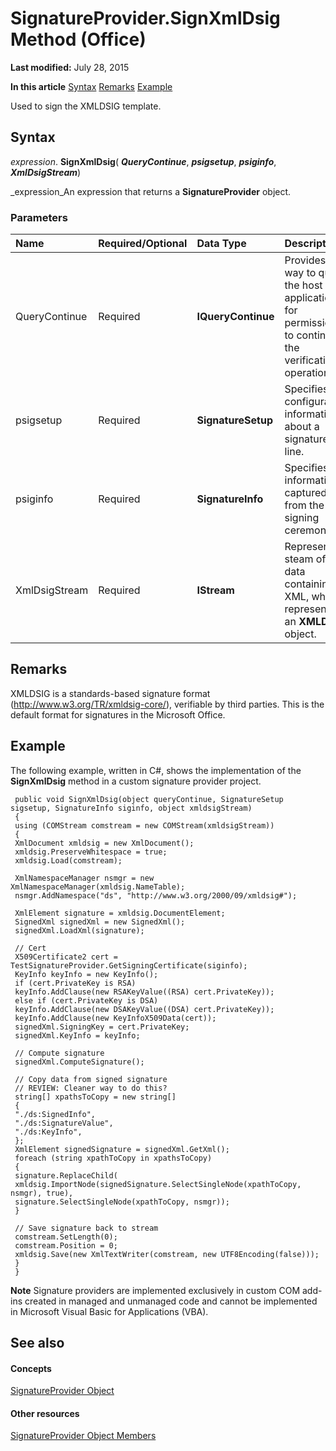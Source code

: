 
# SignatureProvider.SignXmlDsig Method (Office)

 **Last modified:** July 28, 2015

 **In this article**
 [Syntax](#sectionSection0)
 [Remarks](#sectionSection1)
 [Example](#sectionSection2)


Used to sign the XMLDSIG template.


## Syntax
<a name="sectionSection0"> </a>

 _expression_. **SignXmlDsig**( **_QueryContinue_**,  **_psigsetup_**,  **_psiginfo_**,  **_XmlDsigStream_**)

 _expression_An expression that returns a  **SignatureProvider** object.


### Parameters



|**Name**|**Required/Optional**|**Data Type**|**Description**|
|:-----|:-----|:-----|:-----|
|QueryContinue|Required| **IQueryContinue**|Provides a way to query the host application for permission to continue the verification operation.|
|psigsetup|Required| **SignatureSetup**|Specifies configuration information about a signature line.|
|psiginfo|Required| **SignatureInfo**|Specifies information captured from the signing ceremony.|
|XmlDsigStream|Required| **IStream**|Represents a steam of data containing XML, which represents an  **XMLDSIG** object.|

## Remarks
<a name="sectionSection1"> </a>

XMLDSIG is a standards-based signature format (http://www.w3.org/TR/xmldsig-core/), verifiable by third parties. This is the default format for signatures in the Microsoft Office. 


## Example
<a name="sectionSection2"> </a>

The following example, written in C#, shows the implementation of the  **SignXmlDsig** method in a custom signature provider project.


```
 public void SignXmlDsig(object queryContinue, SignatureSetup sigsetup, SignatureInfo siginfo, object xmldsigStream) 
 { 
 using (COMStream comstream = new COMStream(xmldsigStream)) 
 { 
 XmlDocument xmldsig = new XmlDocument(); 
 xmldsig.PreserveWhitespace = true; 
 xmldsig.Load(comstream); 
 
 XmlNamespaceManager nsmgr = new XmlNamespaceManager(xmldsig.NameTable); 
 nsmgr.AddNamespace("ds", "http://www.w3.org/2000/09/xmldsig#"); 
 
 XmlElement signature = xmldsig.DocumentElement; 
 SignedXml signedXml = new SignedXml(); 
 signedXml.LoadXml(signature); 
 
 // Cert 
 X509Certificate2 cert = TestSignatureProvider.GetSigningCertificate(siginfo); 
 KeyInfo keyInfo = new KeyInfo(); 
 if (cert.PrivateKey is RSA) 
 keyInfo.AddClause(new RSAKeyValue((RSA) cert.PrivateKey)); 
 else if (cert.PrivateKey is DSA) 
 keyInfo.AddClause(new DSAKeyValue((DSA) cert.PrivateKey)); 
 keyInfo.AddClause(new KeyInfoX509Data(cert)); 
 signedXml.SigningKey = cert.PrivateKey; 
 signedXml.KeyInfo = keyInfo; 
 
 // Compute signature 
 signedXml.ComputeSignature(); 
 
 // Copy data from signed signature 
 // REVIEW: Cleaner way to do this? 
 string[] xpathsToCopy = new string[] 
 { 
 "./ds:SignedInfo", 
 "./ds:SignatureValue", 
 "./ds:KeyInfo", 
 }; 
 XmlElement signedSignature = signedXml.GetXml(); 
 foreach (string xpathToCopy in xpathsToCopy) 
 { 
 signature.ReplaceChild( 
 xmldsig.ImportNode(signedSignature.SelectSingleNode(xpathToCopy, nsmgr), true), 
 signature.SelectSingleNode(xpathToCopy, nsmgr)); 
 } 
 
 // Save signature back to stream 
 comstream.SetLength(0); 
 comstream.Position = 0; 
 xmldsig.Save(new XmlTextWriter(comstream, new UTF8Encoding(false))); 
 } 
 }
```


 **Note**  Signature providers are implemented exclusively in custom COM add-ins created in managed and unmanaged code and cannot be implemented in Microsoft Visual Basic for Applications (VBA). 


## See also
<a name="sectionSection2"> </a>


#### Concepts


 [SignatureProvider Object](3df5d1dc-f7da-dacc-239a-7b02f79a5d1b.md)
#### Other resources


 [SignatureProvider Object Members](8f99b46b-ee6c-54eb-570a-d2b34c0a8b3d.md)
